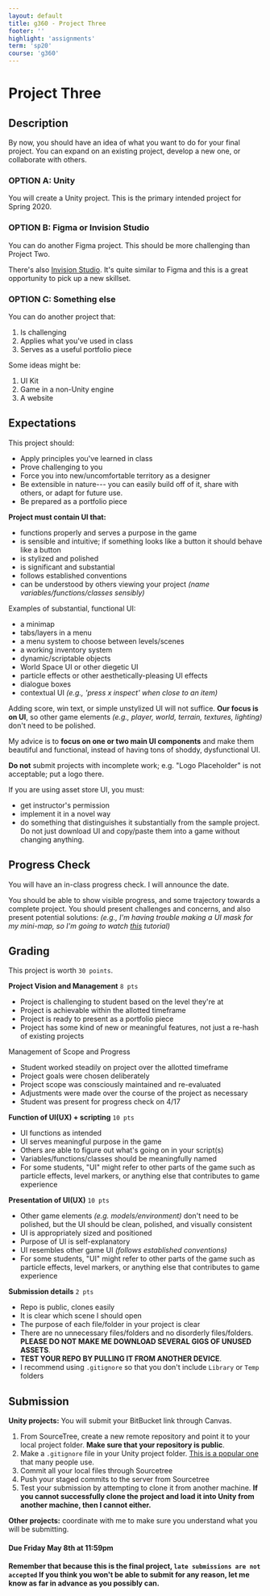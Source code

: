 ```yaml
---
layout: default
title: g360 - Project Three
footer: ''
highlight: 'assignments'
term: 'sp20'
course: 'g360'
---
```

# Project Three
## Description
By now, you should have an idea of what you want to do for your final project. You can expand on an existing project, develop a new one, or collaborate with others.

### OPTION A: Unity
 You will create a Unity project. This is the primary intended project for Spring 2020.

### OPTION B: Figma or Invision Studio
You can do another Figma project. This should be more challenging than Project Two.

There's also [Invision Studio](https://www.invisionapp.com/studio). It's quite similar to Figma and this is a great opportunity to pick up a new skillset.

### OPTION C: Something else
You can do another project that:

1. Is challenging
2. Applies what you've used in class
3. Serves as a useful portfolio piece

Some ideas might be:
1. UI Kit
2. Game in a non-Unity engine
3. A website

## Expectations
This project should:

 * Apply principles you've learned in class
 * Prove challenging to you
 * Force you into new/uncomfortable territory as a designer
 * Be extensible in nature--- you can easily build off of it, share with others, or adapt for future use.
 * Be prepared as a portfolio piece

__Project must contain UI that:__
 * functions properly and serves a purpose in the game
 * is sensible and intuitive; if something looks like a button it should behave like a button
 * is stylized and polished
 * is significant and substantial
 * follows established conventions
 * can be understood by others viewing your project _(name variables/functions/classes sensibly)_

Examples of substantial, functional UI:
 * a minimap
 * tabs/layers in a menu
 * a menu system to choose between levels/scenes
 * a working inventory system
 * dynamic/scriptable objects
 * World Space UI or other diegetic UI
 * particle effects or other aesthetically-pleasing UI effects
 * dialogue boxes
 * contextual UI _(e.g., 'press x inspect' when close to an item)_

 Adding score, win text, or simple unstylized UI will not suffice. __Our focus is on UI__, so other game elements _(e.g., player, world, terrain, textures, lighting)_ don't need to be polished.

My advice is to __focus on one or two main UI components__ and make them beautiful and functional, instead of having tons of shoddy, dysfunctional UI.

__Do not__ submit projects with incomplete work; e.g. "Logo Placeholder" is not acceptable; put a logo there.

If you are using asset store UI, you must:
 * get instructor's permission
 * implement it in a novel way
 * do something that distinguishes it substantially from the sample project. Do not just download UI and copy/paste them into a game without changing anything.

## Progress Check
You will have an in-class progress check. I will announce the date.

You should be able to show visible progress, and some trajectory towards a complete project. You should present challenges and concerns, and also present potential solutions: _(e.g., I'm having trouble making a UI mask for my mini-map, so I'm going to watch [this](https://unity3d.com/learn/tutorials/topics/user-interface-ui/ui-mask) tutorial)_

## Grading
This project is worth `30 points`.

__Project Vision and Management__ `8 pts`
 * Project is challenging to student based on the level they're at
 * Project is achievable within the allotted timeframe
 * Project is ready to present as a portfolio piece
 * Project has some kind of new or meaningful features, not just a re-hash of existing projects

Management of Scope and Progress
 * Student worked steadily on project over the allotted timeframe
 * Project goals were chosen deliberately
 * Project scope was consciously maintained and re-evaluated
 * Adjustments were made over the course of the project as necessary
 * Student was present for progress check on 4/17

__Function of UI(UX) + scripting__ `10 pts`
 * UI functions as intended
 * UI serves meaningful purpose in the game
 * Others are able to figure out what's going on in your script(s)
 * Variables/functions/classes should be meaningfully named
 * For some students, "UI" might refer to other parts of the game such as particle effects, level markers, or anything else that contributes to game experience

__Presentation of UI(UX)__ `10 pts`
 * Other game elements _(e.g. models/environment)_ don't need to be polished, but the UI should be clean, polished, and visually consistent
 * UI is appropriately sized and positioned
 * Purpose of UI is self-explanatory
 * UI resembles other game UI _(follows established conventions)_
 * For some students, "UI" might refer to other parts of the game such as particle effects, level markers, or anything else that contributes to game experience

__Submission details__ `2 pts`
 * Repo is public, clones easily
 * It is clear which scene I should open
 * The purpose of each file/folder in your project is clear
 * There are no unnecessary files/folders and no disorderly files/folders. __PLEASE DO NOT MAKE ME DOWNLOAD SEVERAL GIGS OF UNUSED ASSETS__.
 * __TEST YOUR REPO BY PULLING IT FROM ANOTHER DEVICE__.
 * I recommend using `.gitignore` so that you don't include `Library` or `Temp` folders

## Submission
__Unity projects:__
You will submit your BitBucket link through Canvas.

1. From SourceTree, create a new remote repository and point it to your local project folder. __Make sure that your repository is public__.
2. Make a `.gitignore` file in your Unity project folder. [This is a popular one](https://github.com/github/gitignore/blob/master/Unity.gitignore) that many people use.
3. Commit all your local files through Sourcetree
4. Push your staged commits to the server from Sourcetree
5. Test your submission by attempting to clone it from another machine. __If you cannot successfully clone the project and load it into Unity from another machine, then I cannot either.__

__Other projects:__ coordinate with me to make sure you understand what you will be submitting.

#### **Due Friday May 8th at 11:59pm**
#### Remember that because this is the final project, `late submissions are not accepted` If you think you won't be able to submit for any reason, let me know as far in advance as you possibly can.